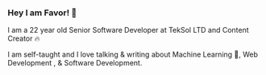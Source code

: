 ### Hey I am Favor! 👋

I am a 22 year old Senior Software Developer at TekSol LTD and Content Creator 🔥 

I am self-taught and I love talking & writing about Machine Learning 🤖, Web Development , & Software Development.

